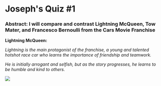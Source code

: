 <H1> Joseph's Quiz #1 </H1>
<H3> Abstract: I will compare and contrast Lightning McQueen, Tow Mater, and Francesco Bernoulli from the Cars Movie Franchise </H3>

**Lightning McQueen:**

_Lightning is the main protagonist of the franchise, a young and talented hotshot race car who learns the importance of friendship and teamwork._

_He is initially arrogant and selfish, but as the story progresses, he learns to be humble and kind to others._

<img src=”(https://upload.wikimedia.org/wikipedia/en/8/82/Lightning_McQueen.png)”>
